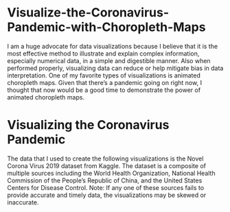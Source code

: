 # Visualize-the-Coronavirus-Pandemic-with-Choropleth-Maps
I am a huge advocate for data visualizations because I believe that it is the most effective method to illustrate and explain complex information, especially numerical data, in a simple and digestible manner. Also when performed properly, visualizing data can reduce or help mitigate bias in data interpretation. One of my favorite types of visualizations is animated choropleth maps. Given that there’s a pandemic going on right now, I thought that now would be a good time to demonstrate the power of animated choropleth maps.

# Visualizing the Coronavirus Pandemic
The data that I used to create the following visualizations is the Novel Corona Virus 2019 dataset from Kaggle. The dataset is a composite of multiple sources including the World Health Organization, National Health Commission of the People’s Republic of China, and the United States Centers for Disease Control.
Note: If any one of these sources fails to provide accurate and timely data, the visualizations may be skewed or inaccurate.


